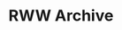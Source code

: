 ---
title: RWW Archive
description: "Replanting of articles I wrote for ReadWriteWeb."
layout: rww
permalink: /rww{% if pagination.pageNumber > 0 %}/page/{{ pagination.pageNumber + 1 }}{% endif %}/index.html
pagination:
  data: collections.rww
  size: 8
  alias: pagedPosts
  addAllPagesToCollections: true
  reverse: true
---